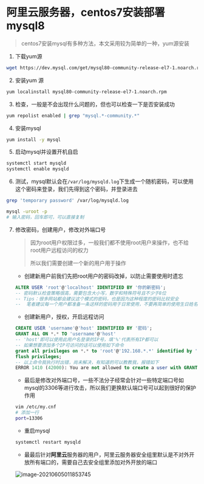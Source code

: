 # 阿里云服务器，centos7安装部署mysql8

> centos7安装mysql有多种方法，本文采用较为简单的一种，yum源安装

1. 下载yum源

```sh
wget https://dev.mysql.com/get/mysql80-community-release-el7-1.noarch.rpm
```

2. 安装yum 源

```sh
yum localinstall mysql80-community-release-el7-1.noarch.rpm
```

3. 检查，一般是不会出现什么问题的，但也可以检查一下是否安装成功

```sh
yum repolist enabled | grep "mysql.*-community.*"
```

4. 安装mysql

```sh
yum install -y mysql
```

5. 启动mysql并设置开机自启

```sh
systemctl start mysqld
systemctl enable mysqld
```

6. 测试，mysql默认会在`/var/log/mysqld.log`下生成一个随机密码，可以使用这个密码来登录，我们先得到这个密码，并登录进去

```sh
grep 'temporary password' /var/log/mysqld.log

mysql -uroot -p 
# 输入密码，回车即可，可以直接复制
```

7. 修改密码，创建用户，修改对外端口号

    > 因为root用户权限过多，一般我们都不使用root用户来操作，也不给root用户远程访问的权力
    >
    > 所以我们需要创建一个新的用户用于操作

    - 创建新用户前我们先把root用户的密码改掉，以防止需要使用时遗忘

    ```sql
    ALTER USER 'root'@'localhost' IDENTIFIED BY '你的新密码';  
    -- 密码默认检查策略很高，需要包含大小写，数字和特殊符号且不少于8位
    -- Tips：很多网站都会建议这个模式的密码，也是因为这种程度的密码比较安全
    --  笔者建议每一个用户都准备一条这样的密码用于日常使用，不要再简单的使用生日姓名组合啦 ^_^
    ```

    - 创建新用户，授权，开启远程访问

    ```sql
    CREATE USER 'username'@'host' IDENTIFIED BY '密码';
    GRANT ALL ON *.* TO 'username'@'host'
    -- 'host'即可以使用此用户名登录的IP号，填'%'代表所有IP都可以
    -- 如果想要添加多个IP可访问的话可以使用如下命令
    grant all privileges on *.* to 'root'@'192.168.*.*' identified by '密码';
    flush privileges;
    -- 以上命令我执行时出错，尚未解决，有知道的可以教教我，报错如下
    ERROR 1410 (42000): You are not allowed to create a user with GRANT
    ```

    - 最后是修改对外端口号，一些不法分子经常会针对一些特定端口号如mysql的3306等进行攻击，所以我们更换默认端口号可以起到很好的保护作用

    ```sh
    vim /etc/my.cnf
    # 添加一行
    port=13306
    ```

    - 重启mysql

    ```sh
    systemctl restart mysqld
    ```

    - 最最后针对**阿里云**服务器的用户，阿里云服务器安全组里默认是不对外开放所有端口的，需要自己去安全组里添加对外开放的端口

    ![image-20210605011853745](C:\Users\x3125\AppData\Roaming\Typora\typora-user-images\image-20210605011853745.png)